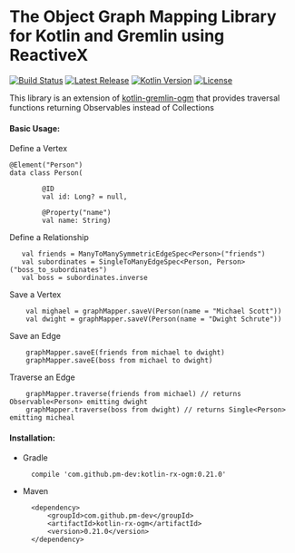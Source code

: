 # The Object Graph Mapping Library for Kotlin and Gremlin using ReactiveX

[![Build Status](https://travis-ci.org/pm-dev/kotlin-gremlin-ogm.svg?branch=master)](https://travis-ci.org/pm-dev/kotlin-gremlin-ogm)
[![Latest Release](https://img.shields.io/maven-metadata/v/http/central.maven.org/maven2/com/github/pm-dev/kotlin-janusgraph-ogm/maven-metadata.xml.svg)](http://central.maven.org/maven2/com/github/pm-dev/kotlin-janusgraph-ogm/)
[![Kotlin Version](https://img.shields.io/badge/kotlin-1.3.10-blue.svg)](http://kotlinlang.org/)
[![License](https://img.shields.io/badge/License-Apache%202.0-blue.svg)](http://www.apache.org/licenses/LICENSE-2.0)

This library is an extension of [kotlin-gremlin-ogm](https://github.com/pm-dev/kotlin-gremlin-ogm) that
provides traversal functions returning Observables instead of Collections


#### Basic Usage:

Define a Vertex

    @Element("Person")
    data class Person(
    
            @ID
            val id: Long? = null,
               
            @Property("name")
            val name: String)
    
Define a Relationship

       val friends = ManyToManySymmetricEdgeSpec<Person>("friends")
       val subordinates = SingleToManyEdgeSpec<Person, Person>("boss_to_subordinates")
       val boss = subordinates.inverse
       
Save a Vertex

        val mighael = graphMapper.saveV(Person(name = "Michael Scott"))
        val dwight = graphMapper.saveV(Person(name = "Dwight Schrute"))
        
Save an Edge

        graphMapper.saveE(friends from michael to dwight)
        graphMapper.saveE(boss from michael to dwight)
        
Traverse an Edge

        graphMapper.traverse(friends from michael) // returns Observable<Person> emitting dwight
        graphMapper.traverse(boss from dwight) // returns Single<Person> emitting micheal
        
        
#### Installation:

- Gradle
        
        compile 'com.github.pm-dev:kotlin-rx-ogm:0.21.0'

- Maven

        <dependency>
            <groupId>com.github.pm-dev</groupId>
            <artifactId>kotlin-rx-ogm</artifactId>
            <version>0.21.0</version>
        </dependency>
